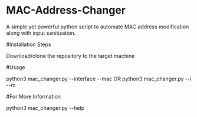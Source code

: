 # MAC-Address-Changer

A simple yet powerful python script to automate MAC address modification along with input sanitization.

#Installation Steps

Download/clone the repository to the target machine

#Usage

python3 mac_changer.py --interface <name of interface to be modified> --mac <new MAC address>
                                   OR
python3 mac_changer.py --i <name of interface to be modified> --m <new MAC address>
  
#For More Information

python3 mac_changer.py --help
